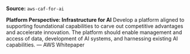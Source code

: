 **Source:** `aws-caf-for-ai`

**Platform Perspective: Infrastructure for AI**
Develop a platform aligned to supporting foundational capabilities to carve out competitive advantages and accelerate innovation. The platform should enable management and access of data, development of AI systems, and harnessing existing AI capabilities. — AWS Whitepaper
